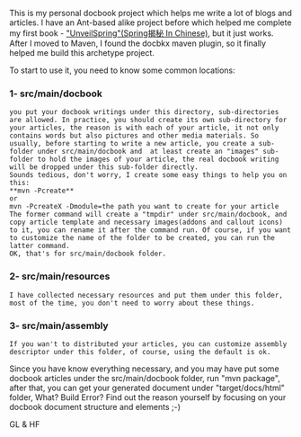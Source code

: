 This is my personal docbook project which helps me write a lot of blogs and articles.
I have an Ant-based alike project before which helped me complete my first book - ["UnveilSpring"(Spring揭秘 In Chinese)](http://product.china-pub.com/195969), but it just works. After I moved to Maven, I found the docbkx maven plugin, so it finally helped me build this archetype project.

To start to use it, you need to know some common locations:
### 1- src/main/docbook  

	you put your docbook writings under this directory, sub-directories are allowed. In practice, you should create its own sub-directory for your articles, the reason is with each of your article, it not only contains words but also pictures and other media materials. So usually, before starting to write a new article, you create a sub-folder under src/main/docbook and  at least create an "images" sub-folder to hold the images of your article, the real docbook writing will be dropped under this sub-folder directly. 
	Sounds tedious, don't worry, I create some easy things to help you on this:
	**mvn -Pcreate**
	or 
	mvn -PcreateX -Dmodule=the path you want to create for your article
	The former command will create a "tmpdir" under src/main/docbook, and copy article template and necessary images(addons and callout icons) to it, you can rename it after the command run. Of course, if you want to customize the name of the folder to be created, you can run the latter command.
	OK, that's for src/main/docbook folder.
	
### 2- src/main/resources  

	I have collected necessary resources and put them under this folder, most of the time, you don't need to worry about these things.
	
### 3- src/main/assembly  

	If you wan't to distributed your articles, you can customize assembly descriptor under this folder, of course, using the default is ok.
	
Since you have know everything necessary, and you may have put some docbook articles under the src/main/docbook folder, run "mvn package", after that, you can get your generated document under "target/docs/html" folder, What? Build Error? Find out the reason yourself by focusing on your docbook document structure and elements ;-)	
	
GL & HF	